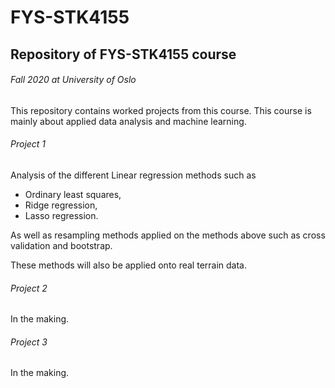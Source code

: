 # FYS-STK4155


## Repository of FYS-STK4155 course
###### Fall 2020 at University of Oslo

This repository contains worked projects from this course. This course is mainly about applied data analysis and machine learning.

###### Project 1
Analysis of the different Linear regression methods such as
* Ordinary least squares,
* Ridge regression,
* Lasso regression.

As well as resampling methods applied on the methods above such as cross validation and bootstrap.

These methods will also be applied onto real terrain data. 

###### Project 2
In the making.

###### Project 3
In the making.
